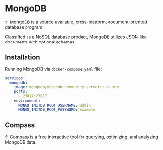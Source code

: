 # MongoDB

[↑ MongoDB](https://www.mongodb.com/docs/) is a source-available, cross-platform, document-oriented database program.

Classified as a NoSQL database product, MongoDB utilizes JSON-like documents with optional schemas.

## Installation

Running MongoDB via `docker-compose.yaml` file:

```yaml
services:
  mongodb:
    image: mongodb/mongodb-community-server:7.0-ubi9
    ports:
      - 27017:27017
    environment:
      MONGO_INITDB_ROOT_USERNAME: admin
      MONGO_INITDB_ROOT_PASSWORD: example
```

## Compass

[↑ Compass](https://www.mongodb.com/products/tools/compass) is a free interactive tool for querying, optimizing, and analyzing MongoDB data.
